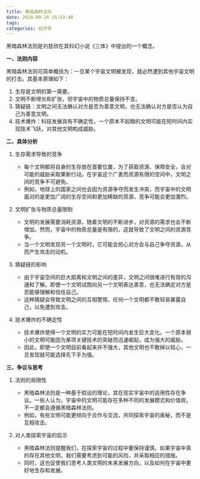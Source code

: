 ```yaml
---
title: 黑暗森林法则
date: 2024-09-16 15:53:48
tags:
categories: 经济学
---
```


黑暗森林法则是刘慈欣在其科幻小说《三体》中提出的一个概念。

<!-- more -->

**一、法则内容**

黑暗森林法则可简单概括为：一旦某个宇宙文明被发现，就必然遭到其他宇宙文明的打击。其基本原理如下：

1. 生存是文明的第一需要。
2. 文明不断增长和扩张，但宇宙中的物质总量保持不变。
3. 猜疑链：文明之间无法确认对方是否为善意文明，也无法确认对方是否认为自己为善意文明。
4. 技术爆炸：科技发展具有不确定性，一个原本不起眼的文明可能在短时间内实现技术飞跃，对其他文明构成威胁。

**二、具体分析**

1. 生存需求导致的竞争
   - 每个文明都将自身的生存放在首要位置，为了获取资源、保障安全，会对可能的威胁采取果断行动。在宇宙这个广袤而资源有限的空间中，文明之间的竞争不可避免。
   - 例如，地球上的国家之间也会因为资源争夺而发生冲突，而宇宙中的文明面对的是更加广阔的生存空间和更加稀缺的资源，竞争可能会更加激烈。

2. 文明扩张与物质总量限制
   - 文明的发展需要消耗资源，随着文明的不断进步，对资源的需求也会不断增加。然而，宇宙中的物质总量是有限的，这就导致了文明之间的资源竞争。
   - 当一个文明发现另一个文明时，它可能会担心对方会与自己争夺资源，从而产生攻击的动机。

3. 猜疑链的影响
   - 由于宇宙空间的巨大距离和文明之间的差异，文明之间很难进行有效的沟通和了解。即使一个文明试图向另一个文明表达善意，也无法确定对方是否能够理解和信任自己。
   - 这种猜疑会导致文明之间的互相警惕，任何一个文明都不敢轻易暴露自己，以免遭到攻击。

4. 技术爆炸的不确定性
   - 技术爆炸使得一个文明的实力可能在短时间内发生巨大变化。一个原本弱小的文明可能因为某项关键技术的突破而迅速崛起，成为强大的威胁。
   - 因此，即使一个文明目前看起来并不强大，其他文明也不敢掉以轻心，一旦发现就可能选择先下手为强。

**三、争议与思考**

1. 法则的局限性
   - 黑暗森林法则是一种基于假设的理论，其在现实宇宙中的适用性存在争议。一些人认为，宇宙中的文明可能存在多种不同的发展模式和价值观，不一定都会遵循黑暗森林法则。
   - 例如，有些文明可能更倾向于合作与交流，共同探索宇宙的奥秘，而不是互相攻击。

2. 对人类探索宇宙的启示
   - 黑暗森林法则提醒我们，在探索宇宙的过程中要保持谨慎。如果宇宙中真的存在其他文明，我们需要考虑到可能的风险，并采取相应的措施。
   - 同时，这也促使我们思考人类文明的未来发展方向，以及如何在宇宙中更好地生存和发展。